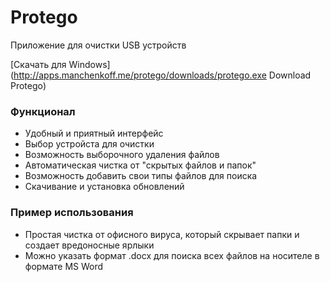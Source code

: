# Protego

Приложение для очистки USB устройств

[Скачать для Windows](http://apps.manchenkoff.me/protego/downloads/protego.exe Download Protego)

### Функционал 

- Удобный и приятный интерфейс
- Выбор устройста для очистки
- Возможность выборочного удаления файлов
- Автоматическая чистка от "скрытых файлов и папок"
- Возможность добавить свои типы файлов для поиска
- Скачивание и установка обновлений

### Пример использования

- Простая чистка от офисного вируса, который скрывает папки и создает вредоносные ярлыки
- Можно указать формат .docx для поиска всех файлов на носителе в формате MS Word
